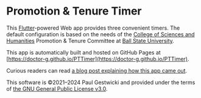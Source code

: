 # Promotion & Tenure Timer

This [Flutter](http://flutter.dev/)-powered Web app provides three convenient timers. The default configuration is based on the
needs of the [College of Sciences and Humanities](https://bsu.edu/csh) Promotion & Tenure Committee at [Ball State University](https://bsu.edu).

This app is automatically built and hosted on GitHub Pages at
[https://doctor-g.github.io/PTTimer](https://doctor-g.github.io/PTTimer).

Curious readers can read [a blog post explaining how this app
came out](http://paulgestwicki.blogspot.com/2021/09/a-custom-timer-for-p-secretaries.html).

This software is &copy;2021&ndash;2024 Paul Gestwicki and provided under the
terms of [the GNU General Public License v3.0](LICENSE).